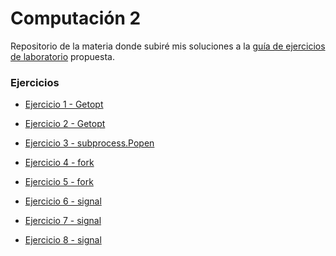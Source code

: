 <h1>Computación 2</h1>

Repositorio de la materia donde subiré mis soluciones a la 
[guía de ejercicios de laboratorio](https://drive.google.com/file/d/12zM1alDGTa0GhSxO0xyQ_yTZEy-QL9JD/view?usp=sharing) propuesta.

<h3>Ejercicios</h3>

<ul>
<li>

[Ejercicio 1 - Getopt](https://github.com/sebaF96/C2_practicas/blob/master/calc.py)

</li>
<li>

[Ejercicio 2 - Getopt](https://github.com/sebaF96/C2_practicas/blob/master/pycp.py)

</li>

<li>

[Ejercicio 3 - subprocess.Popen](https://github.com/sebaF96/C2_practicas/blob/master/ejecutor.py)

</li>

<li>

[Ejercicio 4 - fork](https://github.com/sebaF96/C2_practicas/blob/master/fork_4.py)

</li>

<li>

[Ejercicio 5 - fork](https://github.com/sebaF96/C2_practicas/blob/master/fork_5.py)

</li>

<li>

[Ejercicio 6 - signal](https://github.com/sebaF96/C2_practicas/blob/master/signal_6.py)

</li>

<li>

[Ejercicio 7 - signal](https://github.com/sebaF96/C2_practicas/blob/master/signal_7.py)

</li>

<li>

[Ejercicio 8 - signal](https://github.com/sebaF96/C2_practicas/blob/master/signal_8.py)

</li>

</ul>